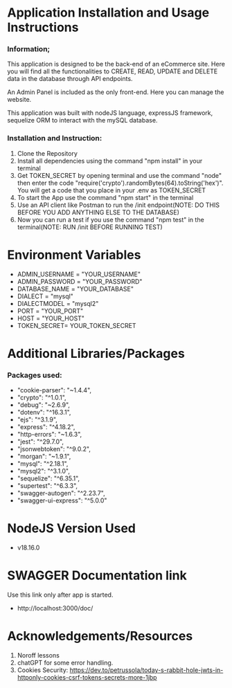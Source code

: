
# Application Installation and Usage Instructions
### Information;
This application is designed to be the back-end of an eCommerce site. Here you will find all the functionalities to CREATE, READ, UPDATE and DELETE data in the database through API endpoints.

An Admin Panel is included as the only front-end. Here you can manage the website.

This application was built with nodeJS language, expressJS framework, sequelize ORM to interact with the mySQL database.

### Installation and Instruction:
1. Clone the Repository
2. Install all dependencies using the command "npm install" in your terminal
3. Get TOKEN_SECRET by opening terminal and use the command "node" then enter the code "require('crypto').randomBytes(64).toString('hex')". You will get a code that you place in your .env as TOKEN_SECRET
4. To start the App use the command "npm start" in the terminal
5. Use an API client like Postman to run the /init endpoint(NOTE: DO THIS BEFORE YOU ADD ANYTHING ELSE TO THE DATABASE)
6. Now you can run a test if you use the command "npm test" in the terminal(NOTE: RUN /init BEFORE RUNNING TEST)
 
# Environment Variables
- ADMIN_USERNAME = "YOUR_USERNAME"
- ADMIN_PASSWORD = "YOUR_PASSWORD"
- DATABASE_NAME = "YOUR_DATABASE"
- DIALECT = "mysql"
- DIALECTMODEL = "mysql2"
- PORT = "YOUR_PORT"
- HOST = "YOUR_HOST"
- TOKEN_SECRET= YOUR_TOKEN_SECRET

# Additional Libraries/Packages
### Packages used:
   - "cookie-parser": "~1.4.4",
   - "crypto": "^1.0.1",
   - "debug": "~2.6.9",
   - "dotenv": "^16.3.1",
   - "ejs": "^3.1.9",
   - "express": "^4.18.2",
   - "http-errors": "~1.6.3",
   - "jest": "^29.7.0",
   - "jsonwebtoken": "^9.0.2",
   - "morgan": "~1.9.1",
   - "mysql": "^2.18.1",
   - "mysql2": "^3.1.0",
   - "sequelize": "^6.35.1",
   - "supertest": "^6.3.3",
   - "swagger-autogen": "^2.23.7",
   - "swagger-ui-express": "^5.0.0"

# NodeJS Version Used
- v18.16.0

# SWAGGER Documentation link
Use this link only after app is started.
- http://localhost:3000/doc/

# Acknowledgements/Resources
1. Noroff lessons
2. chatGPT for some error handling.
3. Cookies Security: https://dev.to/petrussola/today-s-rabbit-hole-jwts-in-httponly-cookies-csrf-tokens-secrets-more-1jbp
